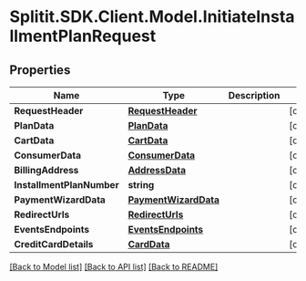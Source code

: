 # Splitit.SDK.Client.Model.InitiateInstallmentPlanRequest
## Properties

Name | Type | Description | Notes
------------ | ------------- | ------------- | -------------
**RequestHeader** | [**RequestHeader**](RequestHeader.md) |  | [optional] 
**PlanData** | [**PlanData**](PlanData.md) |  | [optional] 
**CartData** | [**CartData**](CartData.md) |  | [optional] 
**ConsumerData** | [**ConsumerData**](ConsumerData.md) |  | [optional] 
**BillingAddress** | [**AddressData**](AddressData.md) |  | [optional] 
**InstallmentPlanNumber** | **string** |  | [optional] 
**PaymentWizardData** | [**PaymentWizardData**](PaymentWizardData.md) |  | [optional] 
**RedirectUrls** | [**RedirectUrls**](RedirectUrls.md) |  | [optional] 
**EventsEndpoints** | [**EventsEndpoints**](EventsEndpoints.md) |  | [optional] 
**CreditCardDetails** | [**CardData**](CardData.md) |  | [optional] 

[[Back to Model list]](../README.md#documentation-for-models) [[Back to API list]](../README.md#documentation-for-api-endpoints) [[Back to README]](../README.md)

